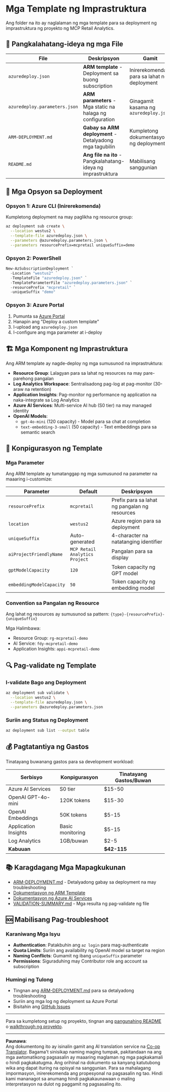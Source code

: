 <!--
CO_OP_TRANSLATOR_METADATA:
{
  "original_hash": "09c7975912db719927ad32946b55e621",
  "translation_date": "2025-09-30T13:30:44+00:00",
  "source_file": "azd/infra/README.md",
  "language_code": "tl"
}
-->
# Mga Template ng Imprastruktura

Ang folder na ito ay naglalaman ng mga template para sa deployment ng imprastruktura ng proyekto ng MCP Retail Analytics.

## 📁 Pangkalahatang-ideya ng mga File

| File | Deskripsyon | Gamit |
|------|-------------|-------|
| `azuredeploy.json` | **ARM template** - Deployment sa buong subscription | Inirerekomenda para sa lahat ng deployment |
| `azuredeploy.parameters.json` | **ARM parameters** - Mga static na halaga ng configuration | Ginagamit kasama ng `azuredeploy.json` |
| `ARM-DEPLOYMENT.md` | **Gabay sa ARM deployment** - Detalyadong mga tagubilin | Kumpletong dokumentasyon ng deployment |
| `README.md` | **Ang file na ito** - Pangkalahatang-ideya ng imprastruktura | Mabilisang sanggunian |

## 🚀 Mga Opsyon sa Deployment

### Opsyon 1: Azure CLI (Inirerekomenda)
Kumpletong deployment na may paglikha ng resource group:
```bash
az deployment sub create \
  --location westus2 \
  --template-file azuredeploy.json \
  --parameters @azuredeploy.parameters.json \
  --parameters resourcePrefix=mcpretail uniqueSuffix=demo
```

### Opsyon 2: PowerShell
```powershell
New-AzSubscriptionDeployment `
  -Location "westus2" `
  -TemplateFile "azuredeploy.json" `
  -TemplateParameterFile "azuredeploy.parameters.json" `
  -resourcePrefix "mcpretail" `
  -uniqueSuffix "demo"
```

### Opsyon 3: Azure Portal
1. Pumunta sa [Azure Portal](https://portal.azure.com)
2. Hanapin ang "Deploy a custom template"
3. I-upload ang `azuredeploy.json`
4. I-configure ang mga parameter at i-deploy

## 🏗️ Mga Komponent ng Imprastruktura

Ang ARM template ay nagde-deploy ng mga sumusunod na imprastruktura:

- **Resource Group**: Lalagyan para sa lahat ng resources na may pare-parehong pangalan
- **Log Analytics Workspace**: Sentralisadong pag-log at pag-monitor (30-araw na retention)
- **Application Insights**: Pag-monitor ng performance ng application na naka-integrate sa Log Analytics
- **Azure AI Services**: Multi-service AI hub (S0 tier) na may managed identity
- **OpenAI Models**:
  - `gpt-4o-mini` (120 capacity) - Model para sa chat at completion
  - `text-embedding-3-small` (50 capacity) - Text embeddings para sa semantic search

## 🔧 Konpigurasyon ng Template

### Mga Parameter
Ang ARM template ay tumatanggap ng mga sumusunod na parameter na maaaring i-customize:

| Parameter | Default | Deskripsyon |
|-----------|---------|-------------|
| `resourcePrefix` | `mcpretail` | Prefix para sa lahat ng pangalan ng resources |
| `location` | `westus2` | Azure region para sa deployment |
| `uniqueSuffix` | Auto-generated | 4-character na natatanging identifier |
| `aiProjectFriendlyName` | `MCP Retail Analytics Project` | Pangalan para sa display |
| `gptModelCapacity` | `120` | Token capacity ng GPT model |
| `embeddingModelCapacity` | `50` | Token capacity ng embedding model |

### Convention sa Pangalan ng Resource
Ang lahat ng resources ay sumusunod sa pattern: `{type}-{resourcePrefix}-{uniqueSuffix}`

Mga Halimbawa:
- Resource Group: `rg-mcpretail-demo`
- AI Service: `fdy-mcpretail-demo`
- Application Insights: `appi-mcpretail-demo`

## 🔍 Pag-validate ng Template

### I-validate Bago ang Deployment
```bash
az deployment sub validate \
  --location westus2 \
  --template-file azuredeploy.json \
  --parameters @azuredeploy.parameters.json
```

### Suriin ang Status ng Deployment
```bash
az deployment sub list --output table
```

## 💰 Pagtatantiya ng Gastos

Tinatayang buwanang gastos para sa development workload:

| Serbisyo | Konpigurasyon | Tinatayang Gastos/Buwan |
|----------|---------------|-------------------------|
| Azure AI Services | S0 tier | $15-50 |
| OpenAI GPT-4o-mini | 120K tokens | $15-30 |
| OpenAI Embeddings | 50K tokens | $5-15 |
| Application Insights | Basic monitoring | $5-15 |
| Log Analytics | 1GB/buwan | $2-5 |
| **Kabuuan** | | **$42-115** |

## 📚 Karagdagang Mga Mapagkukunan

- [ARM-DEPLOYMENT.md](./ARM-DEPLOYMENT.md) - Detalyadong gabay sa deployment na may troubleshooting
- [Dokumentasyon ng ARM Template](https://docs.microsoft.com/en-us/azure/azure-resource-manager/templates/)
- [Dokumentasyon ng Azure AI Services](https://docs.microsoft.com/en-us/azure/cognitive-services/)
- [VALIDATION-SUMMARY.md](./VALIDATION-SUMMARY.md) - Mga resulta ng pag-validate ng file

## 🆘 Mabilisang Pag-troubleshoot

### Karaniwang Mga Isyu
- **Authentication**: Patakbuhin ang `az login` para mag-authenticate
- **Quota Limits**: Suriin ang availability ng OpenAI model sa target na region
- **Naming Conflicts**: Gumamit ng ibang `uniqueSuffix` parameter
- **Permissions**: Siguraduhing may Contributor role ang account sa subscription

### Humingi ng Tulong
- Tingnan ang [ARM-DEPLOYMENT.md](./ARM-DEPLOYMENT.md) para sa detalyadong troubleshooting
- Suriin ang mga log ng deployment sa Azure Portal
- Bisitahin ang [GitHub Issues](https://github.com/microsoft/MCP-Server-and-PostgreSQL-Sample-Retail/issues)

---

Para sa kumpletong setup ng proyekto, tingnan ang [pangunahing README](../../README.md) o [walkthrough ng proyekto](../../walkthrough/README.md).

---

**Paunawa**:  
Ang dokumentong ito ay isinalin gamit ang AI translation service na [Co-op Translator](https://github.com/Azure/co-op-translator). Bagama't sinisikap naming maging tumpak, pakitandaan na ang mga awtomatikong pagsasalin ay maaaring maglaman ng mga pagkakamali o hindi pagkakatugma. Ang orihinal na dokumento sa kanyang katutubong wika ang dapat ituring na opisyal na sanggunian. Para sa mahalagang impormasyon, inirerekomenda ang propesyonal na pagsasalin ng tao. Hindi kami mananagot sa anumang hindi pagkakaunawaan o maling interpretasyon na dulot ng paggamit ng pagsasaling ito.
